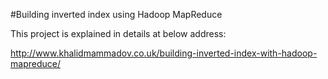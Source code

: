 
#Building inverted index using Hadoop MapReduce

This project is explained in details at below address:

http://www.khalidmammadov.co.uk/building-inverted-index-with-hadoop-mapreduce/
